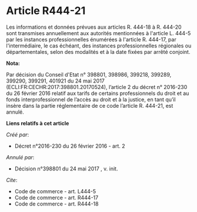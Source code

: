 # Article R444-21

Les informations et données prévues aux articles R. 444-18 à R. 444-20 sont transmises annuellement aux autorités mentionnées
à l'article L. 444-5 par les instances professionnelles énumérées à l'article R. 444-17, par l'intermédiaire, le cas échéant,
des instances professionnelles régionales ou départementales, selon des modalités et à la date fixées par arrêté conjoint.

**Nota:**

Par décision du Conseil d'Etat n° 398801, 398986, 399218, 399289, 399290, 399291, 401921 du 24 mai 2017
(ECLI:FR:CECHR:2017:398801.20170524), l’article 2 du décret n° 2016-230 du 26 février 2016 relatif aux tarifs de certains
professionnels du droit et au fonds interprofessionnel de l’accès au droit et à la justice, en tant qu’il insère dans la
partie réglementaire de ce code l’article R. 444-21, est annulé.

**Liens relatifs à cet article**

_Créé par_:

  - Décret n°2016-230 du 26 février 2016 - art. 2

_Annulé par_:

  - Décision n°398801 du 24 mai 2017 , v. init.

_Cite_:

  - Code de commerce - art. L444-5
  - Code de commerce - art. R444-17
  - Code de commerce - art. R444-18
